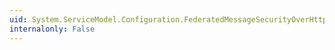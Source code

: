 ```yaml
---
uid: System.ServiceModel.Configuration.FederatedMessageSecurityOverHttpElement.TokenRequestParameters
internalonly: False
---
```


